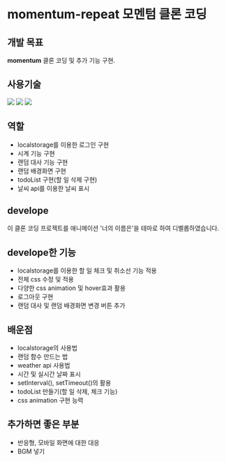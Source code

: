 # momentum-repeat 모멘텀 클론 코딩

## 개발 목표
<strong>momentum</strong> 클론 코딩 및 추가 기능 구현.

## 사용기술
<div>
<img src="https://img.shields.io/badge/html5-E34F26?style=for-the-badge&logo=html5&logoColor=white"> 
  <img src="https://img.shields.io/badge/css-1572B6?style=for-the-badge&logo=css3&logoColor=white"> 
  <img src="https://img.shields.io/badge/javascript-F7DF1E?style=for-the-badge&logo=javascript&logoColor=black"> 
</div>

## 역할
- localstorage를 이용한 로그인 구현
- 시계 기능 구현
- 랜덤 대사 기능 구현
- 랜덤 배경화면 구현
- todoList 구현(할 일 삭제 구현)
- 날씨 api를 이용한 날씨 표시

## develope
이 클론 코딩 프로젝트를 애니메이션 '너의 이름은'을 테마로 하여 디벨롭하였습니다.

## develope한 기능
- localstorage를 이용한 할 일 체크 및 취소선 기능 적용
- 전체 css 수정 및 적용
- 다양한 css animation 및 hover효과 활용
- 로그아웃 구현
- 랜덤 대사 및 랜덤 배경화면 변경 버튼 추가

## 배운점
- localstorage의 사용법
- 랜덤 함수 만드는 법
- weather api 사용법
- 시간 및 실시간 날짜 표시
- setInterval(), setTimeout()의 활용
- todoList 만들기(할 일 삭제, 체크 기능)
- css animation 구현 능력

## 추가하면 좋은 부분
- 반응형, 모바일 화면에 대한 대응
- BGM 넣기



